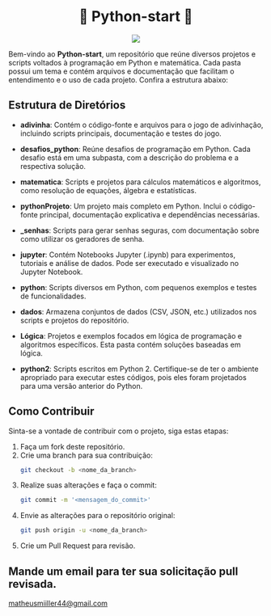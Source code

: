 <h1 align="center">🐍 Python-start 🐍</h1>
<p align="center">
<img loading="lazy" src="http://img.shields.io/static/v1?label=STATUS&message=EM%20DESENVOLVIMENTO&color=GREEN&style=for-the-badge"/>
</p>

Bem-vindo ao **Python-start**, um repositório que reúne diversos projetos e scripts voltados à programação em Python e matemática. Cada pasta possui um tema e contém arquivos e documentação que facilitam o entendimento e o uso de cada projeto. Confira a estrutura abaixo:

## Estrutura de Diretórios

- **adivinha**: Contém o código-fonte e arquivos para o jogo de adivinhação, incluindo scripts principais, documentação e testes do jogo.

- **desafios_python**: Reúne desafios de programação em Python. Cada desafio está em uma subpasta, com a descrição do problema e a respectiva solução.

- **matematica**: Scripts e projetos para cálculos matemáticos e algoritmos, como resolução de equações, álgebra e estatísticas.

- **pythonProjeto**: Um projeto mais completo em Python. Inclui o código-fonte principal, documentação explicativa e dependências necessárias.

- **_senhas**: Scripts para gerar senhas seguras, com documentação sobre como utilizar os geradores de senha.

- **jupyter**: Contém Notebooks Jupyter (.ipynb) para experimentos, tutoriais e análise de dados. Pode ser executado e visualizado no Jupyter Notebook.

- **python**: Scripts diversos em Python, com pequenos exemplos e testes de funcionalidades.

- **dados**: Armazena conjuntos de dados (CSV, JSON, etc.) utilizados nos scripts e projetos do repositório.

- **Lógica**: Projetos e exemplos focados em lógica de programação e algoritmos específicos. Esta pasta contém soluções baseadas em lógica.

- **python2**: Scripts escritos em Python 2. Certifique-se de ter o ambiente apropriado para executar estes códigos, pois eles foram projetados para uma versão anterior do Python.

## Como Contribuir

Sinta-se a vontade de contribuir com o projeto, siga estas etapas:

1. Faça um fork deste repositório.
2. Crie uma branch para sua contribuição:
   ```bash
   git checkout -b <nome_da_branch>
3. Realize suas alterações e faça o commit:
   ```bash
   git commit -m '<mensagem_do_commit>'
4. Envie as alterações para o repositório original:
   ```bash
   git push origin -u <nome_da_branch>
5. Crie um Pull Request para revisão.

## Mande um email para ter sua solicitação pull revisada. 

matheusmiiller44@gmail.com